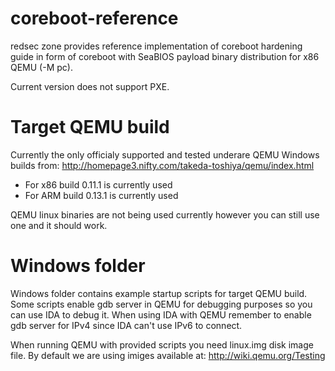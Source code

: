 coreboot-reference
==================

redsec zone provides reference implementation of coreboot hardening guide in form of coreboot with SeaBIOS payload binary distribution for x86 QEMU (-M pc).

Current version does not support PXE.

Target QEMU build
=================

Currently the only officialy supported and tested underare QEMU Windows builds from: http://homepage3.nifty.com/takeda-toshiya/qemu/index.html

 * For x86 build 0.11.1 is currently used
 * For ARM build 0.13.1 is currently used

QEMU linux binaries are not being used currently however you can still use one and it should work.


Windows folder
==============

Windows folder contains example startup scripts for target QEMU build. Some scripts enable gdb server in QEMU for debugging purposes so you can use IDA to debug it. When using IDA with QEMU remember to enable gdb server for IPv4 since IDA can't use IPv6 to connect. 

When running QEMU with provided scripts you need linux.img disk image file. By default we are using imiges available at: http://wiki.qemu.org/Testing

